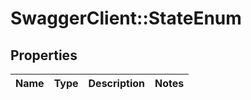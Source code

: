 # SwaggerClient::StateEnum

## Properties
Name | Type | Description | Notes
------------ | ------------- | ------------- | -------------


